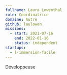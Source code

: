 ```yaml
---
fullname: Laura Lowenthal
role: Coordinatrice
domaine: Autre
github: laulowen
missions:
  - start: 2021-07-16
    end: 2022-01-16
    status: independent
startups:
  - l-immersion-facile
---
```


Développeuse
